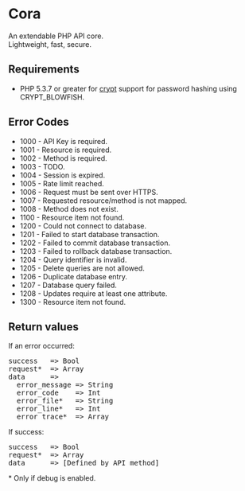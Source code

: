 <h1>Cora</h1>
An extendable PHP API core.<br/>
Lightweight, fast, secure.

<h2>Requirements</h2>
<ul>
  <li>PHP 5.3.7 or greater for <a href="http://php.net/manual/en/function.crypt.php" target="_blank">crypt</a> support for password hashing using CRYPT_BLOWFISH.</li>
</ul>

<h2>Error Codes</h2>
<ul>
  <li>1000 - API Key is required.</li>
  <li>1001 - Resource is required.</li>
  <li>1002 - Method is required.</li>
  <li>1003 - TODO.</li>
  <li>1004 - Session is expired.</li>
  <li>1005 - Rate limit reached.</li>
  <li>1006 - Request must be sent over HTTPS.</li>
  <li>1007 - Requested resource/method is not mapped.</li>
  <li>1008 - Method does not exist.</li>
  <li>1100 - Resource item not found.</li>
  <li>1200 - Could not connect to database.</li>
  <li>1201 - Failed to start database transaction.</li>
  <li>1202 - Failed to commit database transaction.</li>
  <li>1203 - Failed to rollback database transaction.</li>
  <li>1204 - Query identifier is invalid.</li>
  <li>1205 - Delete queries are not allowed.</li>
  <li>1206 - Duplicate database entry.</li>
  <li>1207 - Database query failed.</li>
  <li>1208 - Updates require at least one attribute.</li>
  <li>1300 - Resource item not found.</li>
</ul>

<h2>Return values</h2>

If an error occurred:
<pre>
success   => Bool
request*  => Array
data      =>
  error_message => String
  error_code    => Int
  error_file*   => String
  error_line*   => Int
  error_trace*  => Array
</pre>

If success:
<pre>
success   => Bool
request*  => Array
data      => [Defined by API method]
</pre>

\* Only if debug is enabled.


